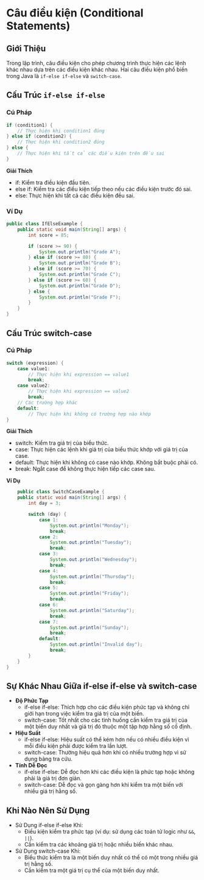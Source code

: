 # Câu điều kiện (Conditional Statements)

## Giới Thiệu

Trong lập trình, câu điều kiện cho phép chương trình thực hiện các lệnh khác nhau dựa trên các điều kiện khác nhau. Hai câu điều kiện phổ biến trong Java là `if-else if-else` và `switch-case`.

## Cấu Trúc `if-else if-else`

### Cú Pháp

```java
if (condition1) {
    // Thực hiện khi condition1 đúng
} else if (condition2) {
    // Thực hiện khi condition2 đúng
} else {
    // Thực hiện khi tất cả các điều kiện trên đều sai
}
```

**Giải Thích**
* if: Kiểm tra điều kiện đầu tiên.
* else if: Kiểm tra các điều kiện tiếp theo nếu các điều kiện trước đó sai.
* else: Thực hiện khi tất cả các điều kiện đều sai.

### Ví Dụ

```java
public class IfElseExample {
    public static void main(String[] args) {
        int score = 85;

        if (score >= 90) {
            System.out.println("Grade A");
        } else if (score >= 80) {
            System.out.println("Grade B");
        } else if (score >= 70) {
            System.out.println("Grade C");
        } else if (score >= 60) {
            System.out.println("Grade D");
        } else {
            System.out.println("Grade F");
        }
    }
}
```

## Cấu Trúc switch-case

### Cú Pháp
```java
switch (expression) {
    case value1:
        // Thực hiện khi expression == value1
        break;
    case value2:
        // Thực hiện khi expression == value2
        break;
    // Các trường hợp khác
    default:
        // Thực hiện khi không có trường hợp nào khớp
}
```

**Giải Thích**
* switch: Kiểm tra giá trị của biểu thức.
* case: Thực hiện các lệnh khi giá trị của biểu thức khớp với giá trị của case.
* default: Thực hiện khi không có case nào khớp. Không bắt buộc phải có.
* break: Ngắt case để không thực hiện tiếp các case sau.

**Ví Dụ**
```java
    public class SwitchCaseExample {
    public static void main(String[] args) {
        int day = 3;

        switch (day) {
            case 1:
                System.out.println("Monday");
                break;
            case 2:
                System.out.println("Tuesday");
                break;
            case 3:
                System.out.println("Wednesday");
                break;
            case 4:
                System.out.println("Thursday");
                break;
            case 5:
                System.out.println("Friday");
                break;
            case 6:
                System.out.println("Saturday");
                break;
            case 7:
                System.out.println("Sunday");
                break;
            default:
                System.out.println("Invalid day");
                break;
        }
    }
}
```

## Sự Khác Nhau Giữa if-else if-else và switch-case

* **Độ Phức Tạp**
    * if-else if-else: Thích hợp cho các điều kiện phức tạp và không chỉ giới hạn trong việc kiểm tra giá trị của một biến.
  * switch-case: Tốt nhất cho các tình huống cần kiểm tra giá trị của một biến duy nhất và giá trị đó thuộc một tập hợp hằng số cố định.
* **Hiệu Suất**
    * if-else if-else: Hiệu suất có thể kém hơn nếu có nhiều điều kiện vì mỗi điều kiện phải được kiểm tra lần lượt.
    * switch-case: Thường hiệu quả hơn khi có nhiều trường hợp vì sử dụng bảng tra cứu.
* **Tính Dễ Đọc**
  * if-else if-else: Dễ đọc hơn khi các điều kiện là phức tạp hoặc không phải là giá trị đơn giản.
  * switch-case: Dễ đọc và gọn gàng hơn khi kiểm tra một biến với nhiều giá trị hằng số. 

## Khi Nào Nên Sử Dụng

* Sử Dụng if-else if-else Khi:
    * Điều kiện kiểm tra phức tạp (ví dụ: sử dụng các toán tử logic như `&&`, `||`).
    * Cần kiểm tra các khoảng giá trị hoặc nhiều biến khác nhau.
* Sử Dụng switch-case Khi:
    * Biểu thức kiểm tra là một biến duy nhất có thể có một trong nhiều giá trị hằng số.
    * Cần kiểm tra một giá trị cụ thể của một biến duy nhất.

